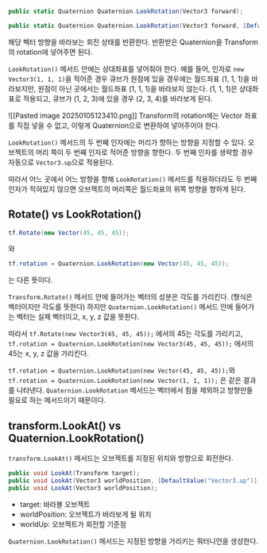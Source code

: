 ```c#
public static Quaternion Quaternion.LookRotation(Vector3 forward);
```
```c#
public static Quaternion Quaternion.LookRotation(Vector3 forward, [DefaultValue("Vector3.up")] Vector3 upwards);
```

해당 벡터 방향을 바라보는 회전 상태를 반환한다.
반환받은 Quaternion을 Transform의 rotation에 넣어주면 된다.

`LookRotation()` 메서드 안에는 상대좌표를 넣어줘야 한다.
예를 들어, 인자로 `new Vector3(1, 1, 1)`을 적어준 경우 큐브가 원점에 있을 경우에는 월드좌표 (1, 1, 1)을 바라보지만, 원점이 아닌 곳에서는 월드좌표 (1, 1, 1)을 바라보지 않는다.
(1, 1, 1)은 상대좌표로 적용되고, 큐브가 (1, 2, 3)에 있을 경우 (2, 3, 4)를 바라보게 된다.

![[Pasted image 20250105123410.png]]
Transform의 rotation에는 Vector 좌표를 직접 넣을 수 없고, 이렇게 Quaternion으로 변환하여 넣어주어야 한다.

`LookRotation()` 메서드의 두 번째 인자에는 머리가 향하는 방향을 지정할 수 있다.
오브젝트의 머리 쪽이 두 번째 인자로 적어준 방향을 향한다. 두 번째 인자를 생략할 경우 자동으로 `Vector3.up`으로 적용된다.

따라서 어느 곳에서 어느 방향을 향해 `LookRotation()` 메서드를 적용하더라도 두 번째 인자가 적혀있지 않으면 오브젝트의 머리쪽은 월드좌표의 위쪽 방향을 향하게 된다.

## Rotate() vs LookRotation()

```c#
tf.Rotate(new Vector(45, 45, 45));
```
와
```c#
tf.rotation = Quaternion.LookRotation(new Vector(45, 45, 45));
```
는 다른 뜻이다.

`Transform.Rotate()` 메서드 안에 들어가는 벡터의 성분은 각도를 가리킨다. (형식은 벡터이지만 각도를 뜻한다)
하지만 `Quaternion.LookRotation()` 메서드 안에 들어가는 벡터는 실제 벡터이고, x, y, z 값을 뜻한다.

따라서 `tf.Rotate(new Vector3(45, 45, 45));` 에서의 45는 각도를 가리키고, `tf.rotation = Quaternion.LookRotation(new Vector3(45, 45, 45));` 에서의 45는 x, y, z 값을 가리킨다.

`tf.rotation = Quaternion.LookRotation(new Vector(45, 45, 45));`와
`tf.rotation = Quaternion.LookRotation(new Vector(1, 1, 1));` 은 같은 결과를 나타낸다.
`Quaternion.LookRotation` 메서드는 벡터에서 힘을 제외하고 방향만들 필요로 하는 메서드이기 때문이다.

## transform.LookAt() vs Quaternion.LookRotation()

`transform.LookAt()` 메서드는 오브젝트를 지정된 위치와 방향으로 회전한다.

```c#
public void LookAt(Transform target);
public void LookAt(Vector3 worldPosition, [DefaultValue("Vector3.up")] Vector3 worldUp);
public void LookAt(Vector3 worldPosition);
```
- target: 바라볼 오브젝트
- worldPosition: 오브젝트가 바라보게 될 위치
- worldUp: 오브젝트가 회전할 기준점

`Quaternion.LookRotation()` 메서드는 지정된 방향을 가리키는 쿼터니언을 생성한다.